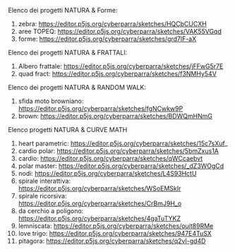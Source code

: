 Elenco dei progetti NATURA & Forme:
1) zebra: https://editor.p5js.org/cyberparra/sketches/HQCbCUCXH
2) aree TOPEQ: https://editor.p5js.org/cyberparra/sketches/VAK55VGqd
3) forme: https://editor.p5js.org/cyberparra/sketches/grd7lF-aX

Elenco dei progetti NATURA & FRATTALI:
1) Albero frattale: https://editor.p5js.org/cyberparra/sketches/jFFwG5r7E
2) quad fract: https://editor.p5js.org/cyberparra/sketches/f3NMHy54V

Elenco dei progetti NATURA & RANDOM WALK:
1) sfida moto browniano: https://editor.p5js.org/cyberparra/sketches/fgNCwkw9P
2) brown: https://editor.p5js.org/cyberparra/sketches/BDWQmHNmG

Elenco progetti NATURA & CURVE MATH
1) heart parametric: https://editor.p5js.org/cyberparra/sketches/15c7sXuf_
2) cardio polar: https://editor.p5js.org/cyberparra/sketches/5bmZxus1A
3) cardio: https://editor.p5js.org/cyberparra/sketches/qWCcaebvt
4) polar master: https://editor.p5js.org/cyberparra/sketches/_dZ3WOgCd
5) nodi: https://editor.p5js.org/cyberparra/sketches/L4S93HctU
6) spirale interattiva: https://editor.p5js.org/cyberparra/sketches/WSoEMSkIr
7) spirale ricorsiva: https://editor.p5js.org/cyberparra/sketches/CrBmJ9H_o
8) da cerchio a poligono: https://editor.p5js.org/cyberparra/sketches/4gaTuTYKZ
9) lemniscata: https://editor.p5js.org/cyberparra/sketches/ouit89RMe
10) love trigo: https://editor.p5js.org/cyberparra/sketches/947E4TuSX
11) pitagora: https://editor.p5js.org/cyberparra/sketches/q2vI-gd4D
